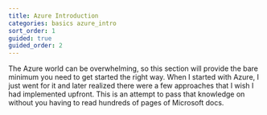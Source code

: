 ```yaml
---
title: Azure Introduction
categories: basics azure_intro
sort_order: 1
guided: true
guided_order: 2
---
```

The Azure world can be overwhelming, so this section will provide the bare minimum you need to get started the right way.<!--more--> When I started with Azure, I just went for it and later realized there were a few approaches that I wish I had implemented upfront. This is an attempt to pass that knowledge on without you having to read hundreds of pages of Microsoft docs.